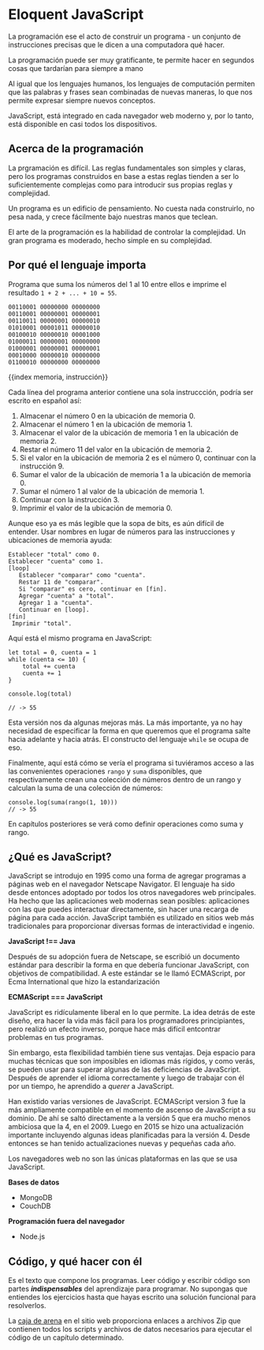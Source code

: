 # Eloquent JavaScript

La programación ese el acto de construir un programa - un conjunto de instrucciones precisas que le dicen a una computadora qué hacer.

La programación puede ser muy gratificante, te permite hacer en segundos cosas que tardarían para siempre a mano

Al igual que los lenguajes humanos, los lenguajes de computación permiten que las palabras y frases sean combinadas de nuevas maneras, lo que nos permite expresar siempre nuevos conceptos.

JavaScript, está integrado en cada navegador web moderno y, por lo tanto, está disponible en casi todos los dispositivos.

## Acerca de la programación
La prgramación es difícil. Las reglas fundamentales son simples y claras, pero los programas construidos en base a estas reglas tienden a ser lo suficientemente complejas como para introducir sus propias reglas y complejidad.

Un programa es un edificio de pensamiento. No cuesta nada construirlo, no pesa nada, y crece fácilmente bajo nuestras manos que teclean.

El arte de la programación es la habilidad de controlar la complejidad. Un gran programa es moderado, hecho simple en su complejidad.

## Por qué el lenguaje importa
Programa que suma los números del 1 al 10 entre ellos e imprime el resultado `1 + 2 + ... + 10 = 55`.

```
00110001 00000000 00000000
00110001 00000001 00000001
00110011 00000001 00000010
01010001 00001011 00000010
00100010 00000010 00001000
01000011 00000001 00000000
01000001 00000001 00000001
00010000 00000010 00000000
01100010 00000000 00000000
```

{{index memoria, instrucción}}

Cada línea del programa anterior contiene una sola instruccción, podría ser escrito en español así:

1.  Almacenar el número 0 en la ubicación de memoria 0.
2.  Almacenar el número 1 en la ubicación de memoria 1.
3.  Almacenar el valor de la ubicación de memoria 1 en la ubicación de memoria 2.
4.  Restar el número 11 del valor en la ubicación de memoria 2.
5.  Si el valor en la ubicación de memoria 2 es el número 0, continuar con la instrucción 9.
6.  Sumar el valor de la ubicación de memoria 1 a la ubicación de memoria 0.
7.  Sumar el número 1 al valor de la ubicación de memoria 1.
8.  Continuar con la instrucción 3.
9.  Imprimir el valor de la ubicación de memoria 0.

Aunque eso ya es más legible que la sopa de bits, es aún difícil de entender. Usar nombres en lugar de números para las instrucciones y ubicaciones de memoria ayuda:

```
Establecer "total" como 0.
Establecer "cuenta" como 1.
[loop]
   Establecer "comparar" como "cuenta".
   Restar 11 de "comparar".
   Si "comparar" es cero, continuar en [fin].
   Agregar "cuenta" a "total".
   Agregar 1 a "cuenta".
   Continuar en [loop].
[fin]
 Imprimir "total".
```

Aquí está el mismo programa en JavaScript:

```
let total = 0, cuenta = 1
while (cuenta <= 10) {
	total += cuenta
	cuenta += 1
}

console.log(total)

// -> 55
```

Esta versión nos da algunas mejoras más. La más importante, ya no hay necesidad de especificar la forma en que queremos que el programa salte hacia adelante y hacia atrás. El constructo del lenguaje `while` se ocupa de eso.

Finalmente, aquí está cómo se vería el programa si tuviéramos acceso a las las convenientes operaciones `rango` y `suma` disponibles, que respectivamente crean una colección de números dentro de un rango y calculan la suma de una colección de números:

```
console.log(suma(rango(1, 10)))
// -> 55
```

En capítulos posteriores se verá como definir operaciones como suma y rango.

## ¿Qué es JavaScript?
JavaScript se introdujo en 1995 como una forma de agregar programas a páginas web en el navegador Netscape Navigator. El lenguaje ha sido desde entonces adoptado por todos los otros navegadores web principales. Ha hecho que las aplicaciones web modernas sean posibles: aplicaciones con las que puedes interactuar directamente, sin hacer una recarga de página para cada acción. JavaScript también es utilizado en sitios web más tradicionales para proporcionar diversas formas de interactividad e ingenio.

**JavaScript !== Java**

Después de su adopción fuera de Netscape, se escribió un documento estándar para describir la forma en que debería funcionar JavaScript, con objetivos de compatibilidad. A este estándar se le llamó ECMAScript, por Ecma International que hizo la estandarización

**ECMAScript === JavaScript**

JavaScript es ridículamente liberal en lo que permite. La idea detrás de este diseño, era hacer la vida más fácil para los programadores principiantes, pero realizó un efecto inverso, porque hace más difícil entcontrar problemas en tus programas.

Sin embargo, esta flexibilidad también tiene sus ventajas. Deja espacio para muchas técnicas que son imposibles en idiomas más rígidos, y como verás, se pueden usar para superar algunas de las deficiencias de JavaScript. Después de aprender el idioma correctamente y luego de trabajar con él por un tiempo, he aprendido a _querer_ a JavaScript.

Han existido varias versiones de JavaScript. ECMAScript version 3 fue la más ampliamente compatible en el momento de ascenso de JavaScript a su dominio. De ahí se saltó directamente a la versión 5 que era mucho menos ambiciosa que la 4, en el 2009. Luego en 2015 se hizo una actualización importante incluyendo algunas ideas planificadas para la versión 4. Desde entonces se han tenido actualizaciones nuevas y pequeñas cada año.

Los navegadores web no son las únicas plataformas en las que se usa JavaScript.

**Bases de datos**
- MongoDB
- CouchDB

**Programación fuera del navegador**
- Node.js

## Código, y qué hacer con él

Es el texto que compone los programas. Leer código y escribir código son partes ***indispensables*** del aprendizaje para programar. No supongas que entiendes los ejercicios hasta que hayas escrito una solución funcional para resolverlos.

La [caja de arena](https://eloquentjavascript.net/code) en el sitio web proporciona enlaces a archivos Zip que contienen todos los scripts y archivos de datos necesarios para ejecutar el código de un capítulo determinado.






